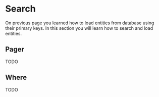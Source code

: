 # Search

On previous page you learned how to load entities from database using their primary keys.
In this section you will learn how to search and load entities.

## Pager

TODO

## Where

TODO
